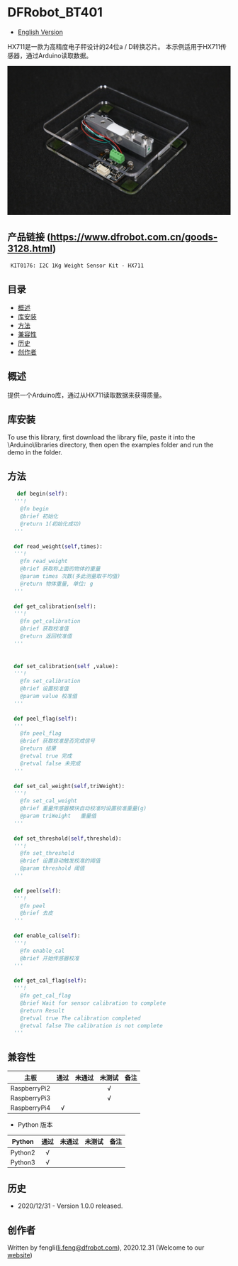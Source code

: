 # DFRobot_BT401
- [English Version](./README.md)

HX711是一款为高精度电子秤设计的24位a / D转换芯片。
本示例适用于HX711传感器，通过Arduino读取数据。


![Product Image](../../resources/images/KIT0176.png)

## 产品链接 (https://www.dfrobot.com.cn/goods-3128.html)
     KIT0176: I2C 1Kg Weight Sensor Kit - HX711
	 
## 目录

  * [概述](#概述)
  * [库安装](#库安装)
  * [方法](#方法)
  * [兼容性](#兼容性)
  * [历史](#历史)
  * [创作者](#创作者)
## 概述
提供一个Arduino库，通过从HX711读取数据来获得质量。

## 库安装

To use this library, first download the library file, paste it into the \Arduino\libraries directory, then open the examples folder and run the demo in the folder.

## 方法
```python
   def begin(self):
  '''!
    @fn begin
    @brief 初始化
    @return 1(初始化成功)
  '''
  
  def read_weight(self,times):
  '''!
    @fn read_weight
    @brief 获取称上面的物体的重量
    @param times 次数(多此测量取平均值)
    @return 物体重量, 单位: g
  '''
  
  def get_calibration(self):
  '''!
    @fn get_calibration
    @brief 获取校准值 
    @return 返回校准值
  '''


  def set_calibration(self ,value):
  '''!
    @fn set_calibration
    @brief 设置校准值
    @param value 校准值
  '''

  def peel_flag(self):
  '''
    @fn peel_flag
    @brief 获取校准是否完成信号
    @return 结果
    @retval true 完成
    @retval false 未完成
  '''
  
  def set_cal_weight(self,triWeight):
  '''!
    @fn set_cal_weight
    @brief 重量传感器模块自动校准时设置校准重量(g)
    @param triWeight   重量值
  '''
  
  def set_threshold(self,threshold):
  '''!
    @fn set_threshold
    @brief 设置自动触发校准的阈值
    @param threshold 阈值
  '''

  def peel(self):
  '''!
    @fn peel
    @brief 去皮
  '''
  
  def enable_cal(self):
  '''!
    @fn enable_cal
    @brief 开始传感器校准
  '''

  def get_cal_flag(self):
  '''!
    @fn get_cal_flag
    @brief Wait for sensor calibration to complete
    @return Result 
    @retval true The calibration completed
    @retval false The calibration is not complete
  '''
```

## 兼容性

| 主板         | 通过 | 未通过 | 未测试 | 备注 |
| ------------ | :--: | :----: | :----: | :--: |
| RaspberryPi2 |      |        |   √    |      |
| RaspberryPi3 |      |        |   √    |      |
| RaspberryPi4 |  √   |        |        |      |

* Python 版本

| Python  | 通过 | 未通过 | 未测试 | 备注 |
| ------- | :--: | :----: | :----: | ---- |
| Python2 |  √   |        |        |      |
| Python3 |  √   |        |        |      |

## 历史

- 2020/12/31 - Version 1.0.0 released.

## 创作者

Written by fengli(li.feng@dfrobot.com), 2020.12.31 (Welcome to our [website](https://www.dfrobot.com/))
